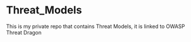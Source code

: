 # Threat_Models
This is my private repo that contains Threat Models, it is linked to OWASP Threat Dragon
